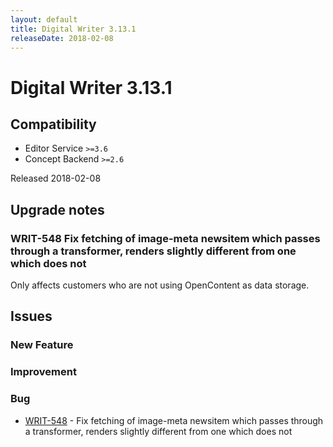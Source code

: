 ```yaml
---
layout: default
title: Digital Writer 3.13.1
releaseDate: 2018-02-08
---
```

<div class="jumbotron">
    <h1>Digital Writer 3.13.1</h1>    
    <h2>Compatibility</h2>
    <ul>
        <li>Editor Service <code>>=3.6</code></li>
        <li>Concept Backend <code>>=2.6</code></li>
    </ul>
</div>

Released 2018-02-08



## Upgrade notes  
          
### WRIT-548 Fix fetching of image-meta newsitem which passes through a transformer, renders slightly different from one which does not 
Only affects customers who are not using OpenContent as data storage.   



## Issues  


### New Feature 



### Improvement 



### Bug 
 
 * [WRIT-548](https://jira.infomaker.se/browse/WRIT-548) - Fix fetching of image-meta newsitem which passes through a transformer, renders slightly different from one which does not 



